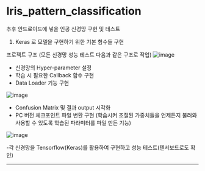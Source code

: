 # Iris_pattern_classification


추후 안드로이드에 넣을 인공 신경망 구현 및 테스트
1. Keras 로 모델을 구현하기 위한 기본 함수들 구현

프로젝트 구조 (모든 신경망 성능 테스트 다음과 같은 구조로 작업)
![image](https://user-images.githubusercontent.com/40026846/115135458-8a6c1180-a053-11eb-882c-edfc585ebb37.png)
- 신경망의 Hyper-parameter 설정
- 학습 시 필요한 Callback 함수 구현
- Data Loader 기능 구현

![image](https://user-images.githubusercontent.com/40026846/115135471-a7084980-a053-11eb-9396-3bb8c2e0c4e8.png)

- Confusion Matrix 및 결과 output 시각화
- PC 버전 체크포인트 파일 변환 구현 (학습시켜 조절된 가중치들을 언제든지 불러와 사용할 수 있도록 학습된 파라미터를 파일 만든 기능)

![image](https://user-images.githubusercontent.com/40026846/115135483-bc7d7380-a053-11eb-86ae-22478719a812.png)

-각 신경망을 Tensorflow(Keras)를 활용하여 구현하고 성능 테스트(텐서보드로도 확인)


----------------------------------------------------------------------------------------------------------
